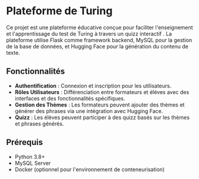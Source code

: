 # Plateforme de Turing

Ce projet est une plateforme éducative conçue pour faciliter l'enseignement et l'apprentissage du test de Turing à travers un quizz interactif .
La plateforme utilise Flask comme framework backend, MySQL pour la gestion de la base de données, et Hugging Face pour la génération du contenu de texte.

## Fonctionnalités

- **Authentification** : Connexion et inscription pour les utilisateurs.
- **Rôles Utilisateurs** : Différenciation entre formateurs et élèves avec des interfaces et des fonctionnalités spécifiques.
- **Gestion des Thèmes** : Les formateurs peuvent ajouter des thèmes et générer des phrases via une intégration avec Hugging Face.
- **Quizz** : Les élèves peuvent participer à des quizz basés sur les thèmes et phrases générés.

## Prérequis

- Python 3.8+
- MySQL Server
- Docker (optionnel pour l'environnement de conteneurisation)
